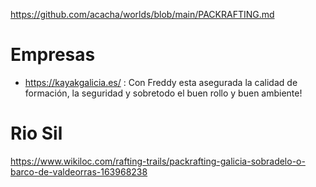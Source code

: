 https://github.com/acacha/worlds/blob/main/PACKRAFTING.md

# Empresas

- https://kayakgalicia.es/ : Con Freddy esta asegurada la calidad de formación, la seguridad y sobretodo el buen rollo y buen ambiente!

# Rio Sil

https://www.wikiloc.com/rafting-trails/packrafting-galicia-sobradelo-o-barco-de-valdeorras-163968238
